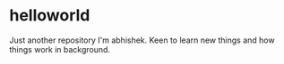 # helloworld
Just another repository
I'm abhishek. Keen to learn new things and how things work in background.
